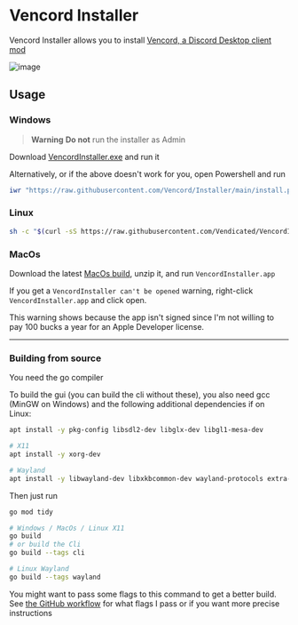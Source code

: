 # Vencord Installer

Vencord Installer allows you to install [Vencord, a Discord Desktop client mod](https://github.com/Vendicated/Vencord)

![image](https://user-images.githubusercontent.com/45497981/211718824-83d098d5-f7bf-4a7f-86a9-ef1b34f0442c.png)

## Usage

### Windows

> **Warning**
**Do not** run the installer as Admin

Download [VencordInstaller.exe](https://github.com/Vencord/Installer/releases/latest/download/VencordInstaller.exe) and run it

Alternatively, or if the above doesn't work for you, open Powershell and run
```ps1
iwr "https://raw.githubusercontent.com/Vencord/Installer/main/install.ps1" | iex
```

### Linux

```sh
sh -c "$(curl -sS https://raw.githubusercontent.com/Vendicated/VencordInstaller/main/install.sh)"
```

### MacOs

Download the latest [MacOs build](https://github.com/Vencord/Installer/releases/latest/download/VencordInstaller.MacOS.zip), unzip it, and run `VencordInstaller.app` 

If you get a `VencordInstaller can't be opened` warning, right-click `VencordInstaller.app` and click open.

This warning shows because the app isn't signed since I'm not willing to pay 100 bucks a year for an Apple Developer license.

___

### Building from source

You need the go compiler

To build the gui (you can build the cli without these), you also need gcc (MinGW on Windows) and the following additional dependencies if on Linux:

```sh
apt install -y pkg-config libsdl2-dev libglx-dev libgl1-mesa-dev

# X11
apt install -y xorg-dev

# Wayland
apt install -y libwayland-dev libxkbcommon-dev wayland-protocols extra-cmake-modules
```

Then just run

```sh
go mod tidy

# Windows / MacOs / Linux X11
go build
# or build the Cli
go build --tags cli

# Linux Wayland
go build --tags wayland
```

You might want to pass some flags to this command to get a better build.
See [the GitHub workflow](https://github.com/Vendicated/VencordInstaller/blob/main/.github/workflows/release.yml) for what flags I pass or if you want more precise instructions
